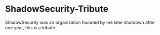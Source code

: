 # ShadowSecurity-Tribute
ShadowSecurity was an organization founded by me later shutdown after one year, this is a tribute.
